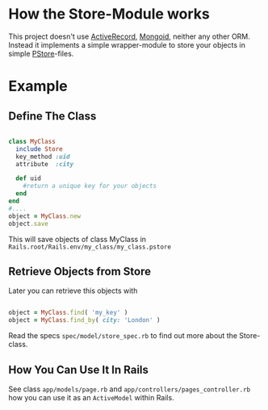 How the Store-Module works
==========================

This project doesn't use
[ActiveRecord](http://guides.rubyonrails.org/active_record_querying.html), 
[Mongoid](http://mongoid.org/), neither any other ORM.
Instead it implements a simple wrapper-module to store your objects
in simple
[PStore](http://ruby-doc.org/stdlib-1.9.3/libdoc/pstore/rdoc/PStore.html)-files.

Example
=======

Define The Class
----------------
  
```ruby

class MyClass
  include Store
  key_method :uid
  attribute  :city

  def uid
    #return a unique key for your objects
  end
end
#....
object = MyClass.new
object.save
```

 This will save objects of class MyClass in
 `Rails.root/Rails.env/my_class/my_class.pstore`
 
Retrieve Objects from Store
----------------------------

Later you can retrieve this objects with

```ruby

object = MyClass.find( 'my_key' )
object = MyClass.find_by( city: 'London' )
```

Read the specs `spec/model/store_spec.rb` to find out more about the
Store-class.


How You Can Use It In Rails
---------------------------

See class `app/models/page.rb` and `app/controllers/pages_controller.rb`
how you can use it as an `ActiveModel` within Rails.



